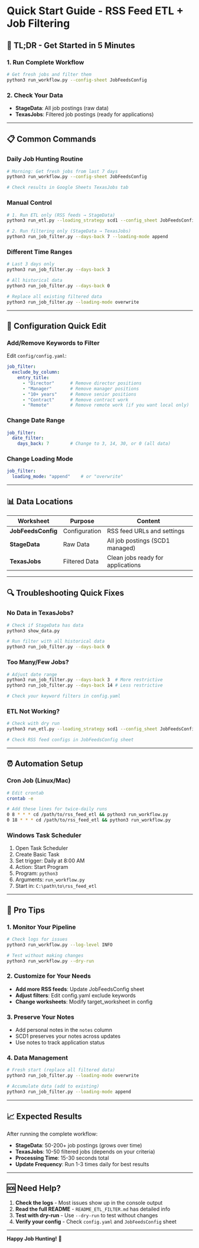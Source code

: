 # Quick Start Guide - RSS Feed ETL + Job Filtering

## 🚀 TL;DR - Get Started in 5 Minutes

### 1. Run Complete Workflow
```bash
# Get fresh jobs and filter them
python3 run_workflow.py --config-sheet JobFeedsConfig
```

### 2. Check Your Data
- **StageData**: All job postings (raw data)
- **TexasJobs**: Filtered job postings (ready for applications)

---

## 📋 Common Commands

### Daily Job Hunting Routine

```bash
# Morning: Get fresh jobs from last 7 days
python3 run_workflow.py --config-sheet JobFeedsConfig

# Check results in Google Sheets TexasJobs tab
```

### Manual Control

```bash
# 1. Run ETL only (RSS feeds → StageData)
python3 run_etl.py --loading_strategy scd1 --config_sheet JobFeedsConfig

# 2. Run filtering only (StageData → TexasJobs)
python3 run_job_filter.py --days-back 7 --loading-mode append
```

### Different Time Ranges

```bash
# Last 3 days only
python3 run_job_filter.py --days-back 3

# All historical data
python3 run_job_filter.py --days-back 0

# Replace all existing filtered data
python3 run_job_filter.py --loading-mode overwrite
```

---

## 🔧 Configuration Quick Edit

### Add/Remove Keywords to Filter

Edit `config/config.yaml`:

```yaml
job_filter:
  exclude_by_column:
    entry_title:
      - "Director"      # Remove director positions
      - "Manager"       # Remove manager positions
      - "10+ years"     # Remove senior positions
      - "Contract"      # Remove contract work
      - "Remote"        # Remove remote work (if you want local only)
```

### Change Date Range

```yaml
job_filter:
  date_filter:
    days_back: 7        # Change to 3, 14, 30, or 0 (all data)
```

### Change Loading Mode

```yaml
job_filter:
  loading_mode: "append"    # or "overwrite"
```

---

## 📊 Data Locations

| Worksheet | Purpose | Content |
|-----------|---------|---------|
| **JobFeedsConfig** | Configuration | RSS feed URLs and settings |
| **StageData** | Raw Data | All job postings (SCD1 managed) |
| **TexasJobs** | Filtered Data | Clean jobs ready for applications |

---

## 🔍 Troubleshooting Quick Fixes

### No Data in TexasJobs?
```bash
# Check if StageData has data
python3 show_data.py

# Run filter with all historical data
python3 run_job_filter.py --days-back 0
```

### Too Many/Few Jobs?
```bash
# Adjust date range
python3 run_job_filter.py --days-back 3  # More restrictive
python3 run_job_filter.py --days-back 14 # Less restrictive

# Check your keyword filters in config.yaml
```

### ETL Not Working?
```bash
# Check with dry run
python3 run_etl.py --loading_strategy scd1 --config_sheet JobFeedsConfig --dry-run

# Check RSS feed configs in JobFeedsConfig sheet
```

---

## ⏰ Automation Setup

### Cron Job (Linux/Mac)
```bash
# Edit crontab
crontab -e

# Add these lines for twice-daily runs
0 8 * * * cd /path/to/rss_feed_etl && python3 run_workflow.py
0 18 * * * cd /path/to/rss_feed_etl && python3 run_workflow.py
```

### Windows Task Scheduler
1. Open Task Scheduler
2. Create Basic Task
3. Set trigger: Daily at 8:00 AM
4. Action: Start Program
5. Program: `python3`
6. Arguments: `run_workflow.py`
7. Start in: `C:\path\to\rss_feed_etl`

---

## 🎯 Pro Tips

### 1. Monitor Your Pipeline
```bash
# Check logs for issues
python3 run_workflow.py --log-level INFO

# Test without making changes
python3 run_workflow.py --dry-run
```

### 2. Customize for Your Needs
- **Add more RSS feeds**: Update JobFeedsConfig sheet
- **Adjust filters**: Edit config.yaml exclude keywords
- **Change worksheets**: Modify target_worksheet in config

### 3. Preserve Your Notes
- Add personal notes in the `notes` column
- SCD1 preserves your notes across updates
- Use notes to track application status

### 4. Data Management
```bash
# Fresh start (replace all filtered data)
python3 run_job_filter.py --loading-mode overwrite

# Accumulate data (add to existing)
python3 run_job_filter.py --loading-mode append
```

---

## 📈 Expected Results

After running the complete workflow:

- **StageData**: 50-200+ job postings (grows over time)
- **TexasJobs**: 10-50 filtered jobs (depends on your criteria)
- **Processing Time**: 15-30 seconds total
- **Update Frequency**: Run 1-3 times daily for best results

---

## 🆘 Need Help?

1. **Check the logs** - Most issues show up in the console output
2. **Read the full README** - `README_ETL_FILTER.md` has detailed info
3. **Test with dry-run** - Use `--dry-run` to test without changes
4. **Verify your config** - Check `config.yaml` and `JobFeedsConfig` sheet

---

**Happy Job Hunting!** 🎯
